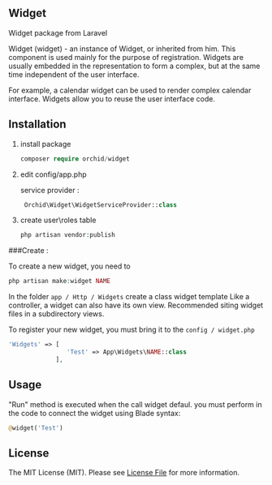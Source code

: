 ## Widget
Widget package from Laravel 


Widget (widget) - an instance of Widget, or inherited from him. This component is used mainly for the purpose of registration. Widgets are usually embedded in the representation to form a complex, but at the same time independent of the user interface.

For example, a calendar widget can be used to render complex calendar interface. Widgets allow you to reuse the user interface code.


## Installation

1. install package

	```php
    composer require orchid/widget
	```

1. edit config/app.php

	service provider :

	```php
	 Orchid\Widget\WidgetServiceProvider::class
	```

1. create user\roles table

	```php
	php artisan vendor:publish
	```



###Create :
	
To create a new widget, you need to
```php
php artisan make:widget NAME
```
In the folder `app / Http / Widgets` create a class widget template
Like a controller, a widget can also have its own view.
Recommended siting widget files in a subdirectory views.

To register your new widget, you must bring it to the `config / widget.php`

```php
'Widgets' => [
                'Test' => App\Widgets\NAME::class
             ],
```
	


## Usage

"Run" method is executed when the call widget defaul.
you must perform in the code to connect the widget using Blade syntax:
```php
@widget('Test')
```


## License

The MIT License (MIT). Please see [License File](LICENSE.md) for more information.
